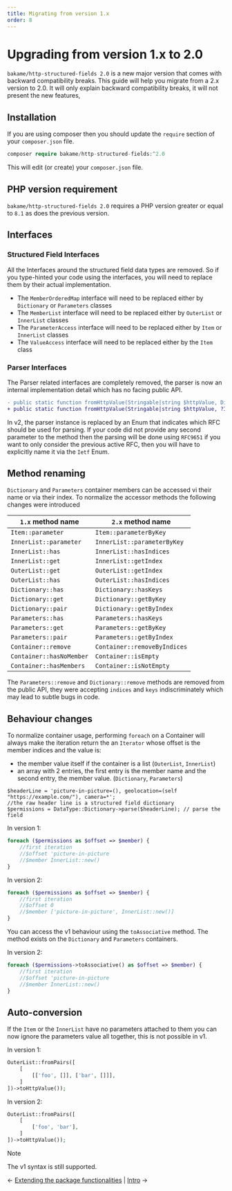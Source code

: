 ```yaml
---
title: Migrating from version 1.x
order: 8
---
```


# Upgrading from version 1.x to 2.0

`bakame/http-structured-fields 2.0` is a new major version that comes with backward compatibility breaks.
This guide will help you migrate from a 2.x version to 2.0. It will only explain backward compatibility breaks, 
it will not present the new features,

## Installation

If you are using composer then you should update the `require` section of your `composer.json` file.

```php
composer require bakame/http-structured-fields:^2.0
```

This will edit (or create) your `composer.json` file.

## PHP version requirement

`bakame/http-structured-fields 2.0` requires a PHP version greater or equal to `8.1` as does the previous version.

## Interfaces

### Structured Field Interfaces

All the Interfaces around the structured field data types are removed. So if you type-hinted your code using
the interfaces, you will need to replace them by their actual implementation.

- The `MemberOrderedMap` interface will need to be replaced either by `Dictionary` or `Parameters` classes
- The `MemberList` interface will need to be replaced either by `OuterList` or `InnerList` classes
- The `ParameterAccess` interface will need to be replaced either by `Item` or `InnerList` classes
- The `ValueAccess` interface will need to be replaced either by the `Item` class

### Parser Interfaces

The Parser related interfaces are completely removed, the parser is now an internal implementation detail which has no
facing public API.

```diff
- public static function fromHttpValue(Stringable|string $httpValue, DictionaryParser $parser = new Parser()): self
+ public static function fromHttpValue(Stringable|string $httpValue, ?Ietf $rfc = null): self
```

In v2, the parser instance is replaced by an Enum that indicates which RFC should be used for parsing.
If your code did not provide any second parameter to the method then the parsing will be done using `RFC9651`
if you want to only consider the previous active RFC, then you will have to explicitly name it via the `Ietf` Enum.

## Method renaming

`Dictionary` and `Parameters` container members can be accessed vi their name or via their index.
To normalize the accessor methods the following changes were introduced

| `1.x` method name                   | `2.x` method name            |
|-------------------------------------|------------------------------|
| `Item::parameter`                   | `Item::parameterByKey`       |
| `InnerList::parameter`              | `InnerList::parameterByKey`  |
| `InnerList::has`                    | `InnerList::hasIndices`      |
| `InnerList::get`                    | `InnerList::getIndex`        |
| `OuterList::get`                    | `OuterList::getIndex`        |
| `OuterList::has`                    | `OuterList::hasIndices`      |
| `Dictionary::has`                   | `Dictionary::hasKeys`        |
| `Dictionary::get`                   | `Dictionary::getByKey`       |
| `Dictionary::pair`                  | `Dictionary::getByIndex`     |
| `Parameters::has`                   | `Parameters::hasKeys`        |
| `Parameters::get`                   | `Parameters::getByKey`       |
| `Parameters::pair`                  | `Parameters::getByIndex`     |
| `Container::remove`                 | `Container::removeByIndices` |
| `Container::hasNoMember`            | `Container::isEmpty`         |
| `Container::hasMembers`             | `Container::isNotEmpty`      |

The `Parameters::remove` and `Dictionary::remove` methods are removed from the public API, they
were accepting `indices` and `keys` indiscriminately which may lead to subtle bugs in code.

## Behaviour changes

To normalize container usage, performing `foreach` on a Container will always make the iteration return the an
`Iterator` whose offset is the member indices and the value is:

- the member value itself if the container is a list (`OuterList`, `InnerList`)
- an array with 2 entries, the first entry is the member name and the second entry, the member value. (`Dictionary`, `Parameters`)

```pho
$headerLine = 'picture-in-picture=(), geolocation=(self "https://example.com/"), camera=*'; 
//the raw header line is a structured field dictionary
$permissions = DataType::Dictionary->parse($headerLine); // parse the field
```

In version 1:

```php
foreach ($permissions as $offset => $member) {
    //first iteration
    //$offset 'picture-in-picture
    //$member InnerList::new()
}
```

In version 2:

```php
foreach ($permissions as $offset => $member) {
    //first iteration
    //$offset 0
    //$member ['picture-in-picture', InnerList::new()]
}
````

You can access the v1 behaviour using the `toAssociative` method. The method
exists on the `Dictionary` and `Parameters` containers.

In version 2:

```php
foreach ($permissions->toAssociative() as $offset => $member) {
    //first iteration
    //$offset 'picture-in-picture
    //$member InnerList::new()
}
````

## Auto-conversion

If the `Item` or the `InnerList` have no parameters attached to them you can now ignore the parameters value all together,
this is not possible in v1.

In version 1:

```php
OuterList::fromPairs([
    [
        [['foo', []], ['bar', []]],
    ]
])->toHttpValue());
```

In version 2:

```php
OuterList::fromPairs([
    [
        ['foo', 'bar'],
    ]
])->toHttpValue());
```

> [!NOTE]
> The v1 syntax is still supported.

&larr; [Extending the package functionalities](extensions)  |  [Intro](index) &rarr;
